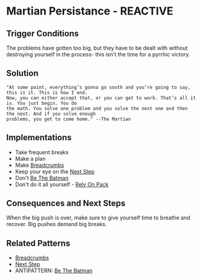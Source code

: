 # Martian Persistance - REACTIVE
## Trigger Conditions
The problems have gotten too big, but they have to be dealt with without destroying yourself in the process- this isn't the time for a pyrrhic victory.

## Solution
    "At some point, everything’s gonna go south and you’re going to say, this is it. This is how I end. 
    Now, you can either accept that, or you can get to work. That’s all it is. You just begin. You do 
    the math. You solve one problem and you solve the next one and then the next. And if you solve enough 
    problems, you get to come home." --The Martian

## Implementations
* Take frequent breaks
* Make a plan
* Make [Breadcrumbs](Breadcrumbs.md)
* Keep your eye on the [Next Step](NextStep.md)
* Don't [Be The Batman](../antipatterns/BeTheBatman.md)
* Don't do it all yourself - [Rely On Pack](RelyOnPack.md)

## Consequences and Next Steps
When the big push is over, make sure to give yourself time to breathe and recover.  Big pushes demand big breaks.

## Related Patterns
* [Breadcrumbs](Breadcrumbs.md)
* [Next Step](NextStep.md)
* ANTIPATTERN:  [Be The Batman](../antipatterns/BeTheBatman.md)
